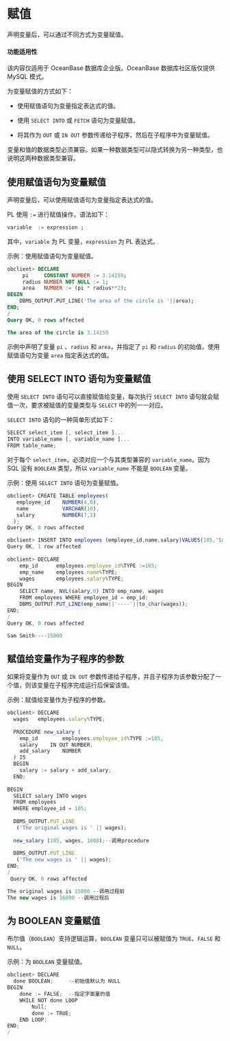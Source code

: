 赋值 
=======================

声明变量后，可以通过不同方式为变量赋值。


  <main id="notice" >
    <h4>功能适用性</h4>
    <p>该内容仅适用于 OceanBase 数据库企业版。OceanBase 数据库社区版仅提供 MySQL 模式。</p>
  </main>

为变量赋值的方式如下：

* 使用赋值语句为变量指定表达式的值。

  

* 使用 `SELECT INTO` 或 `FETCH` 语句为变量赋值。

  

* 将其作为 `OUT` 或 `IN OUT` 参数传递给子程序，然后在子程序中为变量赋值。

  




变量和值的数据类型必须兼容。如果一种数据类型可以隐式转换为另一种类型，也说明这两种数据类型兼容。

使用赋值语句为变量赋值 
--------------------

声明变量后，可以使用赋值语句为变量指定表达式的值。

PL 使用 `:=` 进行赋值操作，语法如下：

```sql
variable  := expression ;
```



其中，`variable` 为 PL 变量，`expression` 为 PL 表达式。

示例：使用赋值语句为变量赋值。

```sql
obclient> DECLARE
     pi     CONSTANT NUMBER := 3.14159;
     radius NUMBER NOT NULL := 1;
     area   NUMBER := (pi * radius**2);
BEGIN
    DBMS_OUTPUT.PUT_LINE('The area of the circle is '||area);
END;
/
Query OK, 0 rows affected 

The area of the circle is 3.14159
```



示例中声明了变量 `pi` 、`radius` 和 `area`，并指定了 `pi` 和 `radius` 的初始值，使用赋值语句为变量 `area` 指定表达式的值。

使用 SELECT INTO 语句为变量赋值 
-------------------------------

使用 `SELECT INTO` 语句可以直接赋值给变量，每次执行 `SELECT INTO` 语句就会赋值一次，要求被赋值的变量类型与 `SELECT` 中的列一一对应。

`SELECT INTO` 语句的一种简单形式如下：

```javascript
SELECT select_item [, select_item ]... 
INTO variable_name [, variable_name ]...
FROM table_name;
```



对于每个 `select_item`，必须对应一个与其类型兼容的 `variable_name`。因为 SQL 没有 `BOOLEAN` 类型，所以 `variable_name` 不能是 `BOOLEAN` 变量。

示例：使用 `SELECT INTO` 语句为变量赋值。

```javascript
obclient> CREATE TABLE employees( 
   employee_id    NUMBER(4,0),  
   name           VARCHAR(10),  
   salary         NUMBER(7,2)
  );
Query OK, 0 rows affected 

obclient> INSERT INTO employees (employee_id,name,salary)VALUES(105,'Sam Smith',15000);
Query OK, 1 row affected 
  
obclient> DECLARE
    emp_id      employees.employee_id%TYPE :=105;
    emp_name    employees.name%TYPE;
    wages       employees.salary%TYPE;
BEGIN
    SELECT name, NVL(salary,0) INTO emp_name, wages
    FROM employees WHERE employee_id = emp_id;
    DBMS_OUTPUT.PUT_LINE(emp_name||'----'||to_char(wages));
END;
/
Query OK, 0 rows affected 

Sam Smith----15000
```





赋值给变量作为子程序的参数 
----------------------

如果将变量作为 `OUT` 或 `IN OUT` 参数传递给子程序，并且子程序为该参数分配了一个值，则该变量在子程序完成运行后保留该值。

示例：赋值给变量作为子程序的参数。

```javascript
obclient> DECLARE
  wages   employees.salary%TYPE;
 
  PROCEDURE new_salary (
    emp_id        employees.employee_id%TYPE :=105,
    salary    IN OUT NUMBER,
    add_salary    NUMBER
  ) IS
  BEGIN
    salary := salary + add_salary;
  END;
 
BEGIN
  SELECT salary INTO wages
  FROM employees
  WHERE employee_id = 105;
 
  DBMS_OUTPUT.PUT_LINE
   ('The original wages is ' || wages);
 
  new_salary (105, wages, 1000);--调用procedure
 
  DBMS_OUTPUT.PUT_LINE
   ('The new wages is ' || wages);
END;
/
 Query OK, 0 rows affected 

The original wages is 15000 --调用过程前
The new wages is 16000 --调用过程后
```



为 BOOLEAN 变量赋值 
-----------------------

布尔值（`BOOLEAN`）支持逻辑运算，`BOOLEAN` 变量只可以被赋值为 `TRUE`、`FALSE` 和 `NULL`。

示例：为 `BOOLEAN` 变量赋值。

```javascript
obclient> DECLARE
  done BOOLEAN;     --初始值默认为 NULL
BEGIN
    done := FALSE;  --指定字面量的值
    WHILE NOT done LOOP
        Null;
        done := TRUE;
    END LOOP;
END;
/
```



